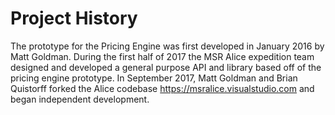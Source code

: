 Project History
======

The prototype for the Pricing Engine was first developed in January 2016 by Matt Goldman. During the first half of 2017 the MSR Alice expedition team designed and developed a general purpose API and library based off of the pricing engine prototype. In September 2017, Matt Goldman and Brian Quistorff forked the Alice codebase https://msralice.visualstudio.com and began independent development.